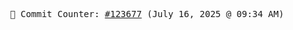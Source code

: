 <p align="center">
    <samp>
        📮 Commit Counter: <a href="https://github.com/Javascript-void0/Javascript-void0/commits/main">#123677</a> (July 16, 2025 @ 09:34 AM)
    </samp>
</p>